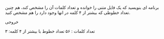 برنامه ای بنویسید که یک فایل متنی را خوانده و تعداد کلمات آن را مشخص کند، هم چنین تعداد خطوطی که بیشتر از ۴ کلمه در انها وجود دارد را هم مشخص کنید.

خروجی

تعداد کلمات : ۵۶
تعداد خطوط با بیشتر از ۴ کلمه: ۳